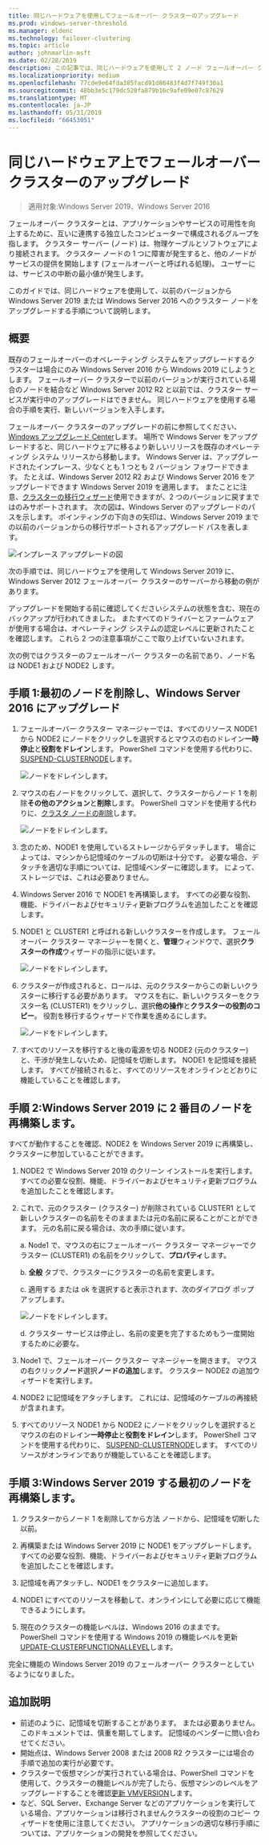 ```yaml
---
title: 同じハードウェアを使用してフェールオーバー クラスターのアップグレード
ms.prod: windows-server-threshold
ms.manager: eldenc
ms.technology: failover-clustering
ms.topic: article
author: johnmarlin-msft
ms.date: 02/28/2019
description: この記事では、同じハードウェアを使用して 2 ノード フェールオーバー クラスターのアップグレードについて説明します
ms.localizationpriority: medium
ms.openlocfilehash: 77cde9e64fda385facd91d86483f4d7f749f30a1
ms.sourcegitcommit: 48bb3e5c179dc520fa879b16c9afe09e07c87629
ms.translationtype: MT
ms.contentlocale: ja-JP
ms.lasthandoff: 05/31/2019
ms.locfileid: "66453051"
---
```

# <a name="upgrading-failover-clusters-on-the-same-hardware"></a>同じハードウェア上でフェールオーバー クラスターのアップグレード

> 適用対象:Windows Server 2019、Windows Server 2016

フェールオーバー クラスターとは、アプリケーションやサービスの可用性を向上するために、互いに連携する独立したコンピューターで構成されるグループを指します。 クラスター サーバー (ノード) は、物理ケーブルとソフトウェアにより接続されます。 クラスター ノードの 1 つに障害が発生すると、他のノードがサービスの提供を開始します (フェールオーバーと呼ばれる処理)。 ユーザーには、サービスの中断の最小値が発生します。

このガイドでは、同じハードウェアを使用して、以前のバージョンから Windows Server 2019 または Windows Server 2016 へのクラスター ノードをアップグレードする手順について説明します。

## <a name="overview"></a>概要

既存のフェールオーバーのオペレーティング システムをアップグレードするクラスターは場合にのみ Windows Server 2016 から Windows 2019 にしようとします。  フェールオーバー クラスターで以前のバージョンが実行されている場合のノードを結合など Windows Server 2012 R2 と以前では、クラスター サービスが実行中のアップグレードはできません。  同じハードウェアを使用する場合の手順を実行、新しいバージョンを入手します。  

フェールオーバー クラスターのアップグレードの前に参照してください、 [Windows アップグレード Center](https://www.microsoft.com/upgradecenter)します。  場所で Windows Server をアップグレードすると、同じハードウェアに移るより新しいリリースを既存のオペレーティング システム リリースから移動します。 Windows Server は、アップグレードされたインプレース、少なくとも 1 つとも 2 バージョン フォワードできます。 たとえば、Windows Server 2012 R2 および Windows Server 2016 をアップグレードできます Windows Server 2019 を適用します。  またことに注意、[クラスターの移行ウィザード](https://blogs.msdn.microsoft.com/clustering/2012/06/25/how-to-move-highly-available-clustered-vms-to-windows-server-2012-with-the-cluster-migration-wizard/)使用できますが、2 つのバージョンに戻すまではのみサポートされます。 次の図は、Windows Server のアップグレードのパスを示します。 ポインティングの下向きの矢印は、Windows Server 2019 までの以前のバージョンからの移行サポートされるアップグレード パスを表します。

![インプレース アップグレードの図](media/In-Place-Upgrade/In-Place-Upgrade-1.png)

次の手順では、同じハードウェアを使用して Windows Server 2019 に、Windows Server 2012 フェールオーバー クラスターのサーバーから移動の例があります。  

アップグレードを開始する前に確認してくださいシステムの状態を含む、現在のバックアップが行われてきました。  またすべてのドライバーとファームウェアが使用する場合は、オペレーティング システムの認定レベルに更新されたことを確認します。  これら 2 つの注意事項がここで取り上げていないされます。

次の例ではクラスターのフェールオーバー クラスターの名前であり、ノード名は NODE1 および NODE2 します。

## <a name="step-1-evict-first-node-and-upgrade-to-windows-server-2016"></a>手順 1:最初のノードを削除し、Windows Server 2016 にアップグレード

1. フェールオーバー クラスター マネージャーでは、すべてのリソース NODE1 から NODE2 にノードをクリックしを選択するとマウスの右のドレイン**一時停止**と**役割をドレイン**します。  PowerShell コマンドを使用する代わりに、 [SUSPEND-CLUSTERNODE](https://docs.microsoft.com/powershell/module/failoverclusters/suspend-clusternode)します。

    ![ノードをドレインします。](media/In-Place-Upgrade/In-Place-Upgrade-2.png)

2. マウスの右ノードをクリックして、選択して、クラスターからノード 1 を削除**その他のアクション**と**削除**します。  PowerShell コマンドを使用する代わりに、[クラスタ ノードの削除](https://docs.microsoft.com/powershell/module/failoverclusters/remove-clusternode)します。

    ![ノードをドレインします。](media/In-Place-Upgrade/In-Place-Upgrade-3.png)

3. 念のため、NODE1 を使用しているストレージからデタッチします。  場合によっては、マシンから記憶域のケーブルの切断は十分です。  必要な場合、デタッチを適切な手順については、記憶域ベンダーに確認します。  によって、ストレージでは、これは必要ありません。

4. Windows Server 2016 で NODE1 を再構築します。  すべての必要な役割、機能、ドライバーおよびセキュリティ更新プログラムを追加したことを確認します。

5. NODE1 と CLUSTER1 と呼ばれる新しいクラスターを作成します。  フェールオーバー クラスター マネージャーを開くと、**管理**ウィンドウで、選択**クラスターの作成**ウィザードの指示に従います。

    ![ノードをドレインします。](media/In-Place-Upgrade/In-Place-Upgrade-4.png)

6. クラスターが作成されると、ロールは、元のクラスターからこの新しいクラスターに移行する必要があります。  マウスを右に、新しいクラスターをクラスター名 (CLUSTER1) をクリックし、選択**他の操作**と**クラスターの役割のコピー**。  役割を移行するウィザードで作業を進めるにします。

    ![ノードをドレインします。](media/In-Place-Upgrade/In-Place-Upgrade-5.png)

7.  すべてのリソースを移行すると後の電源を切る NODE2 (元のクラスター) と、干渉が発生しないため、記憶域を切断します。  NODE1 を記憶域を接続します。  すべてが接続されると、すべてのリソースをオンラインとどおりに機能していることを確認します。

## <a name="step-2-rebuild-second-node-to-windows-server-2019"></a>手順 2:Windows Server 2019 に 2 番目のノードを再構築します。

すべてが動作することを確認、NODE2 を Windows Server 2019 に再構築し、クラスターに参加していることができます。

1. NODE2 で Windows Server 2019 のクリーン インストールを実行します。 すべての必要な役割、機能、ドライバーおよびセキュリティ更新プログラムを追加したことを確認します。

2. これで、元のクラスター (クラスター) が削除されている CLUSTER1 として新しいクラスターの名前をそのまままたは元の名前に戻ることがことができます。  元の名前に戻る場合は、次の手順に従います。
   
   a. Node1 で、マウスの右にフェールオーバー クラスター マネージャーでクラスター (CLUSTER1) の名前をクリックして、**プロパティ**します。
   
   b. **全般** タブで、クラスターにクラスターの名前を変更します。

   c. 適用する または ok を選択すると表示されます、次のダイアログ ポップアップします。

    ![ノードをドレインします。](media/In-Place-Upgrade/In-Place-Upgrade-6.png)

    d. クラスター サービスは停止し、名前の変更を完了するためもう一度開始するために必要な。

3. Node1 で、フェールオーバー クラスター マネージャーを開きます。  マウスの右クリック**ノード**選択**ノードの追加**します。  クラスター NODE2 の追加ウィザードを実行します。

4. NODE2 に記憶域をアタッチします。 これには、記憶域のケーブルの再接続が含まれます。 

5. すべてのリソース NODE1 から NODE2 にノードをクリックしを選択するとマウスの右のドレイン**一時停止**と**役割をドレイン**します。  PowerShell コマンドを使用する代わりに、 [SUSPEND-CLUSTERNODE](https://docs.microsoft.com/powershell/module/failoverclusters/suspend-clusternode)します。  すべてのリソースがオンラインでありが機能していることを確認します。

## <a name="step-3-rebuild-first-node-to-windows-server-2019"></a>手順 3:Windows Server 2019 する最初のノードを再構築します。

1. クラスターからノード 1 を削除してから方法 ノードから、記憶域を切断した以前。

2. 再構築または Windows Server 2019 に NODE1 をアップグレードします。  すべての必要な役割、機能、ドライバーおよびセキュリティ更新プログラムを追加したことを確認します。

3. 記憶域を再アタッチし、NODE1 をクラスターに追加します。

4. NODE1 にすべてのリソースを移動して、オンラインにして必要に応じて機能できるようにします。

5. 現在のクラスターの機能レベルは、Windows 2016 のままです。  PowerShell コマンドを使用する Windows 2019 の機能レベルを更新[UPDATE-CLUSTERFUNCTIONALLEVEL](https://docs.microsoft.com/powershell/module/failoverclusters/update-clusterfunctionallevel)します。

完全に機能の Windows Server 2019 のフェールオーバー クラスターとしているようになりました。

## <a name="additional-notes"></a>追加説明

- 前述のように、記憶域を切断することがあります。 または必要ありません。  このドキュメントでは、慎重を期してします。  記憶域のベンダーに問い合わせてください。
- 開始点は、Windows Server 2008 または 2008 R2 クラスターには場合の手順で追加の実行が必要です。
- クラスターで仮想マシンが実行されている場合は、PowerShell コマンドを使用して、クラスターの機能レベルが完了したら、仮想マシンのレベルをアップグレードすることを確認[更新 VMVERSION](https://docs.microsoft.com/powershell/module/hyper-v/update-vmversion)します。
- など、SQL Server、Exchange Server などのアプリケーションを実行している場合、アプリケーションは移行されませんクラスターの役割のコピー ウィザードを使用に注意してください。  アプリケーションの適切な移行手順については、アプリケーションの開発を参照してください。